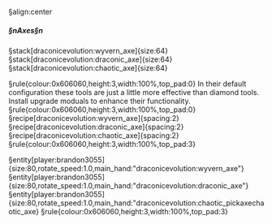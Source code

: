 §align:center
##### §nAxes§n

§stack[draconicevolution:wyvern_axe]{size:64}§stack[draconicevolution:draconic_axe]{size:64}§stack[draconicevolution:chaotic_axe]{size:64}

§rule{colour:0x606060,height:3,width:100%,top_pad:0}
In their default configuration these tools are just a little more effective than diamond tools. Install upgrade moduals to enhance their functionality.
§rule{colour:0x606060,height:3,width:100%,top_pad:0}
§recipe[draconicevolution:wyvern_axe]{spacing:2}
§recipe[draconicevolution:draconic_axe]{spacing:2}
§recipe[draconicevolution:chaotic_axe]{spacing:2}
§rule{colour:0x606060,height:3,width:100%,top_pad:3}

§entity[player:brandon3055]{size:80,rotate_speed:1.0,main_hand:"draconicevolution:wyvern_axe"}§entity[player:brandon3055]{size:80,rotate_speed:1.0,main_hand:"draconicevolution:draconic_axe"}§entity[player:brandon3055]{size:80,rotate_speed:1.0,main_hand:"draconicevolution:chaotic_pickaxechaotic_axe}
§rule{colour:0x606060,height:3,width:100%,top_pad:3}